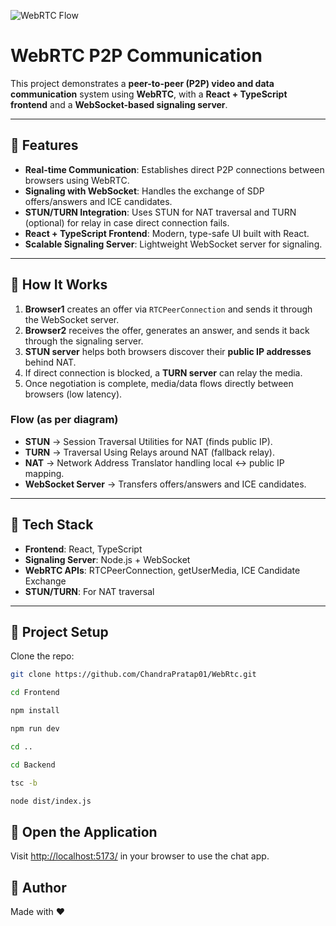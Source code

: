 ![WebRTC Flow](https://github.com/ChandraPratap01/WebRtc/blob/main/asset/Screenshot%202025-08-19%20at%202.23.07%E2%80%AFPM.png)

# WebRTC P2P Communication

This project demonstrates a **peer-to-peer (P2P) video and data communication** system using **WebRTC**, with a **React + TypeScript frontend** and a **WebSocket-based signaling server**.  

---

## 🔹 Features
- **Real-time Communication**: Establishes direct P2P connections between browsers using WebRTC.  
- **Signaling with WebSocket**: Handles the exchange of SDP offers/answers and ICE candidates.  
- **STUN/TURN Integration**: Uses STUN for NAT traversal and TURN (optional) for relay in case direct connection fails.  
- **React + TypeScript Frontend**: Modern, type-safe UI built with React.  
- **Scalable Signaling Server**: Lightweight WebSocket server for signaling.  

---

## 🔹 How It Works
1. **Browser1** creates an offer via `RTCPeerConnection` and sends it through the WebSocket server.  
2. **Browser2** receives the offer, generates an answer, and sends it back through the signaling server.  
3. **STUN server** helps both browsers discover their **public IP addresses** behind NAT.  
4. If direct connection is blocked, a **TURN server** can relay the media.  
5. Once negotiation is complete, media/data flows directly between browsers (low latency).  

### Flow (as per diagram)
- **STUN** → Session Traversal Utilities for NAT (finds public IP).  
- **TURN** → Traversal Using Relays around NAT (fallback relay).  
- **NAT** → Network Address Translator handling local ↔ public IP mapping.  
- **WebSocket Server** → Transfers offers/answers and ICE candidates.  

---

## 🔹 Tech Stack
- **Frontend**: React, TypeScript  
- **Signaling Server**: Node.js + WebSocket  
- **WebRTC APIs**: RTCPeerConnection, getUserMedia, ICE Candidate Exchange  
- **STUN/TURN**: For NAT traversal  

---

## 🔹 Project Setup

Clone the repo:  
```bash
git clone https://github.com/ChandraPratap01/WebRtc.git
```
```bash
cd Frontend
```
```bash
npm install
```
```bash
npm run dev
```
```bash
cd ..
```
```bash
cd Backend
```
```bash
tsc -b
```
```bash
node dist/index.js
```
## 🔹 Open the Application

Visit [http://localhost:5173/](http://localhost:5173/) in your browser to use the chat app.


## 🤝 Author

Made with ❤️ 

